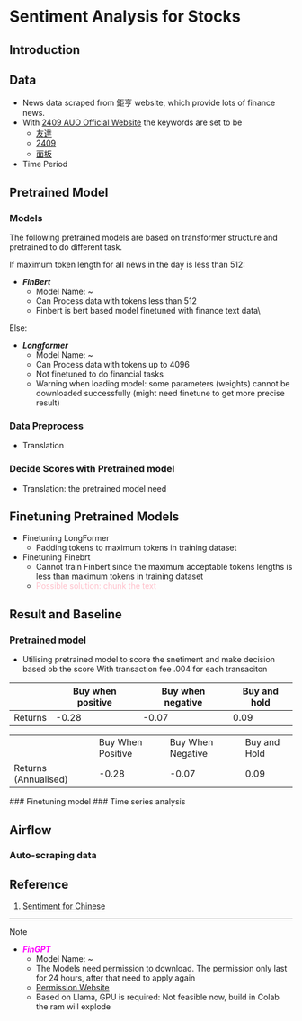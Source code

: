 # Sentiment Analysis for Stocks
## Introduction
## Data 
- News data scraped from 鉅亨 website, which provide lots of finance news.
- With [2409 AUO Official Website](https://www.auo.com/zh-TW) the keywords are set to be 
    - [友達](https://www.cnyes.com/search/news?keyword=%E5%8F%8B%E9%81%94)
    - [2409](https://www.cnyes.com/search/news?keyword=2409)
    - [面板](https://www.cnyes.com/search/news?keyword=%E9%9D%A2%E6%9D%BF)
- Time Period

## Pretrained Model
### Models
The following pretrained models are based on transformer structure and pretrained to do different task.

If maximum token length for all news in the day is less than 512:
- ***FinBert***
    - Model Name: ~ 
    - Can Process data with tokens less than 512
    - Finbert is bert based model finetuned with finance text data\

Else:
- ***Longformer***
    - Model Name: ~ 
    - Can Process data with tokens up to 4096
    - Not finetuned to do financial tasks
    - Warning when loading model: some parameters (weights) cannot be downloaded successfully (might need finetune to get more precise result)



### Data Preprocess
- Translation

### Decide Scores with Pretrained model
- Translation: the pretrained model need 

## Finetuning Pretrained Models
- Finetuning LongFormer
    - Padding tokens to maximum tokens in training dataset
- Finetuning Finebrt
    - Cannot train Finbert since the maximum acceptable tokens lengths is less than maximum tokens in training dataset
    - <span style="color:pink">Possible solution: chunk the text</span>

## Result and Baseline
### Pretrained model
- Utilising pretrained model to score the snetiment and make decision based ob the score
With transaction fee .004 for each transaciton

|           |  Buy when positive | Buy when negative | Buy and hold |
| - | ------------------ | ----------------- | ------------ |
| Returns | -0.28    | -0.07     |   0.09     |
<table>
    <tr>
    <td></td>
    <td>Buy When Positive</td>
    <td>Buy When Negative</td>
    <td>Buy and Hold</td>
    </tr>
    <tr>
    <td>Returns (Annualised)</td>
    <td>-0.28</td>
    <td>-0.07</td>
    <td>0.09</td>
    </tr>
</table>
### Finetuning model
### Time series analysis

## Airflow
### Auto-scraping data

## Reference
1. [Sentiment for Chinese](https://arxiv.org/pdf/2306.14222.pdf)
--- 
Note
- <span style="color:magenta">***FinGPT***</span> 
    - Model Name: ~
    - The Models need permission to download. The permission only last for 24 hours, after that need to apply again
    - [Permission Website](https://huggingface.co/meta-llama/Llama-2-7b-chat-hf)
    - Based on Llama, GPU is required: Not feasible now, build in Colab the ram will explode